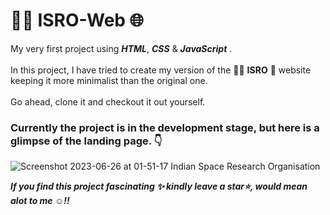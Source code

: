 # 🧑‍🚀 ISRO-Web 🌐
My very first project using ***HTML***,  _***CSS***_ &amp; _***JavaScript***_ . <br>
<br>
In this project, I have tried to create my version of the 🧑‍🚀 **ISRO** 🚀 website keeping it more minimalist than the original one.
<br>
<br>
Go ahead, clone it and checkout it out yourself.
<br>
### Currently the project is in the development stage, but here is a glimpse of the landing page. 👇



![Screenshot 2023-06-26 at 01-51-17 Indian Space Research Organisation](https://github.com/dakshsinghrathore/ISRO-Web/assets/115932772/52e244be-81c7-429d-a150-d4555735200d)

***If you find this project fascinating ✨ kindly leave a star⭐, would mean alot to me ☺️!!***
